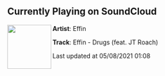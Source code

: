 ## Currently Playing on SoundCloud

[<img align="left" width="100" src="https://i1.sndcdn.com/artworks-PFrQNFFTuoiPFjlR-RKz5uA-t500x500.jpg">](https://soundcloud.com/effin/effin-drugs-feat-jt-roach)

**Artist**: Effin 

**Track**: Effin - Drugs (feat. JT Roach)

Last updated at 05/08/2021 01:08

